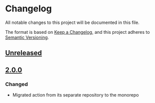 # Changelog

All notable changes to this project will be documented in this file.

The format is based on [Keep a Changelog](https://keepachangelog.com/en/1.0.0/),
and this project adheres to [Semantic Versioning](https://semver.org/spec/v2.0.0.html).

## [Unreleased]

## [2.0.0]

### Changed

- Migrated action from its separate repository to the monorepo

[Unreleased]: https://github.com/MetaMask/action-security-code-scanner/compare/v2.0.0...HEAD
[2.0.0]: https://github.com/MetaMask/action-security-code-scanner/releases/tag/v2.0.0
